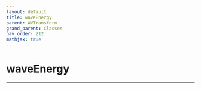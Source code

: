 ```yaml
---
layout: default
title: waveEnergy
parent: WVTransform
grand_parent: Classes
nav_order: 212
mathjax: true
---
```


#  waveEnergy




---


